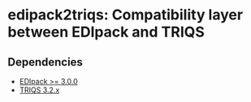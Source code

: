 # edipack2triqs: Compatibility layer between EDIpack and TRIQS

## Dependencies

* [EDIpack >= 3.0.0](https://github.com/aamaricci/EDIpack)
* [TRIQS 3.2.x](https://triqs.github.io/triqs/latest)
